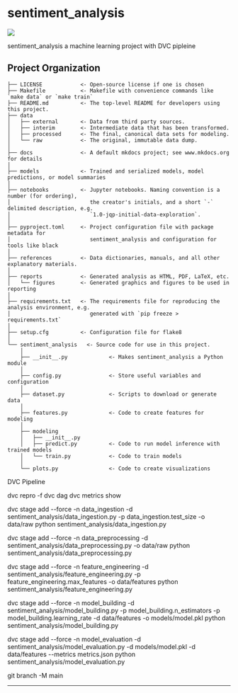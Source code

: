 # sentiment_analysis

<a target="_blank" href="https://cookiecutter-data-science.drivendata.org/">
    <img src="https://img.shields.io/badge/CCDS-Project%20template-328F97?logo=cookiecutter" />
</a>

sentiment_analysis a machine learning project with DVC pipleine

## Project Organization

```
├── LICENSE            <- Open-source license if one is chosen
├── Makefile           <- Makefile with convenience commands like `make data` or `make train`
├── README.md          <- The top-level README for developers using this project.
├── data
│   ├── external       <- Data from third party sources.
│   ├── interim        <- Intermediate data that has been transformed.
│   ├── processed      <- The final, canonical data sets for modeling.
│   └── raw            <- The original, immutable data dump.
│
├── docs               <- A default mkdocs project; see www.mkdocs.org for details
│
├── models             <- Trained and serialized models, model predictions, or model summaries
│
├── notebooks          <- Jupyter notebooks. Naming convention is a number (for ordering),
│                         the creator's initials, and a short `-` delimited description, e.g.
│                         `1.0-jqp-initial-data-exploration`.
│
├── pyproject.toml     <- Project configuration file with package metadata for 
│                         sentiment_analysis and configuration for tools like black
│
├── references         <- Data dictionaries, manuals, and all other explanatory materials.
│
├── reports            <- Generated analysis as HTML, PDF, LaTeX, etc.
│   └── figures        <- Generated graphics and figures to be used in reporting
│
├── requirements.txt   <- The requirements file for reproducing the analysis environment, e.g.
│                         generated with `pip freeze > requirements.txt`
│
├── setup.cfg          <- Configuration file for flake8
│
└── sentiment_analysis   <- Source code for use in this project.
    │
    ├── __init__.py             <- Makes sentiment_analysis a Python module
    │
    ├── config.py               <- Store useful variables and configuration
    │
    ├── dataset.py              <- Scripts to download or generate data
    │
    ├── features.py             <- Code to create features for modeling
    │
    ├── modeling                
    │   ├── __init__.py 
    │   ├── predict.py          <- Code to run model inference with trained models          
    │   └── train.py            <- Code to train models
    │
    └── plots.py                <- Code to create visualizations
```

DVC Pipeline

dvc repro -f
dvc dag
dvc metrics show



dvc stage add --force -n data_ingestion -d sentiment_analysis/data_ingestion.py -p data_ingestion.test_size -o data/raw python sentiment_analysis/data_ingestion.py

dvc stage add --force -n data_preprocessing -d sentiment_analysis/data_preprocessing.py -o data/raw python sentiment_analysis/data_preprocessing.py

dvc stage add --force -n feature_engineering -d sentiment_analysis/feature_engineering.py -p feature_engineering.max_features -o data/features python sentiment_analysis/feature_engineering.py

dvc stage add --force -n model_building -d sentiment_analysis/model_building.py -p model_building.n_estimators -p model_building.learning_rate -d data/features -o models/model.pkl python sentiment_analysis/model_building.py


dvc stage add --force -n model_evaluation -d sentiment_analysis/model_evaluation.py -d models/model.pkl -d data/features --metrics metrics.json python sentiment_analysis/model_evaluation.py



git branch -M main




--------

